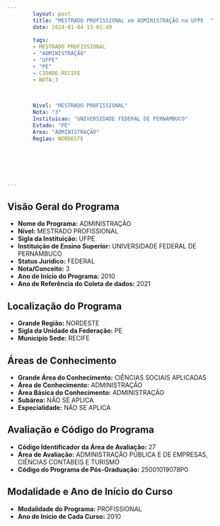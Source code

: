 ```yaml
---
        layout: post
        title: "MESTRADO PROFISSIONAL em ADMINISTRAÇÃO na UFPE  "
        date: 2024-01-04 13:01:49
     
        tags:
        - MESTRADO PROFISSIONAL
        - "ADMINISTRAÇÃO"
        - "UFPE"
        - "PE"
        - CIDADE:RECIFE
        - NOTA:3
        
       

        Nivel: "MESTRADO PROFISSIONAL"
        Nota: "3"
        Instituicao: "UNIVERSIDADE FEDERAL DE PERNAMBUCO"
        Estado: "PE"
        Area: "ADMINISTRAÇÃO"
        Regiao: NORDESTE
        
        
        
        
        
        
---
```

## Visão Geral do Programa
- **Nome do Programa:** ADMINISTRAÇÃO
- **Nível:** MESTRADO PROFISSIONAL
- **Sigla da Instituição:** UFPE
- **Instituição de Ensino Superior:** UNIVERSIDADE FEDERAL DE PERNAMBUCO
- **Status Jurídico:** FEDERAL
- **Nota/Conceito:** 3
- **Ano de Início do Programa:** 2010
- **Ano de Referência do Coleta de dados:** 2021

## Localização do Programa
- **Grande Região:** NORDESTE
- **Sigla da Unidade da Federação:** PE
- **Município Sede:** RECIFE

## Áreas de Conhecimento
- **Grande Área do Conhecimento:** CIÊNCIAS SOCIAIS APLICADAS
- **Área de Conhecimento:** ADMINISTRAÇÃO
- **Área Básica do Conhecimento:** ADMINISTRAÇÃO
- **Subárea:** NÃO SE APLICA
- **Especialidade:** NÃO SE APLICA

## Avaliação e Código do Programa
- **Código Identificador da Área de Avaliação:** 27
- **Área de Avaliação:** ADMINISTRAÇÃO PÚBLICA E DE EMPRESAS, CIÊNCIAS CONTÁBEIS E TURISMO
- **Código do Programa de Pós-Graduação:** 25001019078P0


## Modalidade e Ano de Início do Curso
- **Modalidade do Programa:** PROFISSIONAL
- **Ano de Início de Cada Curso:** 2010
